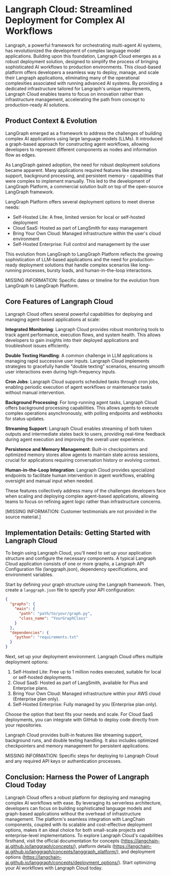 # Langraph Cloud: Streamlined Deployment for Complex AI Workflows

Langraph, a powerful framework for orchestrating multi-agent AI systems, has revolutionized the development of complex language model applications. Building upon this foundation, Langraph Cloud emerges as a robust deployment solution, designed to simplify the process of bringing sophisticated AI workflows to production environments. This cloud-based platform offers developers a seamless way to deploy, manage, and scale their Langraph applications, eliminating many of the operational complexities associated with running advanced AI systems. By providing a dedicated infrastructure tailored for Langraph's unique requirements, Langraph Cloud enables teams to focus on innovation rather than infrastructure management, accelerating the path from concept to production-ready AI solutions.

## Product Context & Evolution

LangGraph emerged as a framework to address the challenges of building complex AI applications using large language models (LLMs). It introduced a graph-based approach for constructing agent workflows, allowing developers to represent different components as nodes and information flow as edges.

As LangGraph gained adoption, the need for robust deployment solutions became apparent. Many applications required features like streaming support, background processing, and persistent memory - capabilities that were complex to implement manually. This led to the development of LangGraph Platform, a commercial solution built on top of the open-source LangGraph framework.

LangGraph Platform offers several deployment options to meet diverse needs:

- Self-Hosted Lite: A free, limited version for local or self-hosted deployment
- Cloud SaaS: Hosted as part of LangSmith for easy management
- Bring Your Own Cloud: Managed infrastructure within the user's cloud environment
- Self-Hosted Enterprise: Full control and management by the user

This evolution from LangGraph to LangGraph Platform reflects the growing sophistication of LLM-based applications and the need for production-ready deployment solutions that handle complex scenarios like long-running processes, bursty loads, and human-in-the-loop interactions.

MISSING INFORMATION: Specific dates or timeline for the evolution from LangGraph to LangGraph Platform.

## Core Features of Langraph Cloud

Langraph Cloud offers several powerful capabilities for deploying and managing agent-based applications at scale:

**Integrated Monitoring**: Langraph Cloud provides robust monitoring tools to track agent performance, execution flows, and system health. This allows developers to gain insights into their deployed applications and troubleshoot issues efficiently.

**Double Texting Handling**: A common challenge in LLM applications is managing rapid successive user inputs. Langraph Cloud implements strategies to gracefully handle "double texting" scenarios, ensuring smooth user interactions even during high-frequency inputs.

**Cron Jobs**: Langraph Cloud supports scheduled tasks through cron jobs, enabling periodic execution of agent workflows or maintenance tasks without manual intervention.

**Background Processing**: For long-running agent tasks, Langraph Cloud offers background processing capabilities. This allows agents to execute complex operations asynchronously, with polling endpoints and webhooks for status updates.

**Streaming Support**: Langraph Cloud enables streaming of both token outputs and intermediate states back to users, providing real-time feedback during agent execution and improving the overall user experience.

**Persistence and Memory Management**: Built-in checkpointers and optimized memory stores allow agents to maintain state across sessions, crucial for applications requiring conversation history or evolving context.

**Human-in-the-Loop Integration**: Langraph Cloud provides specialized endpoints to facilitate human intervention in agent workflows, enabling oversight and manual input when needed.

These features collectively address many of the challenges developers face when scaling and deploying complex agent-based applications, allowing teams to focus on refining agent logic rather than infrastructure concerns.

[MISSING INFORMATION: Customer testimonials are not provided in the source material.]

## Implementation Details: Getting Started with Langraph Cloud

To begin using Langraph Cloud, you'll need to set up your application structure and configure the necessary components. A typical Langraph Cloud application consists of one or more graphs, a Langraph API Configuration file (langgraph.json), dependency specifications, and environment variables.

Start by defining your graph structure using the Langraph framework. Then, create a `langgraph.json` file to specify your API configuration:

```json
{
  "graphs": {
    "main": {
      "path": "path/to/your/graph.py",
      "class_name": "YourGraphClass"
    }
  },
  "dependencies": {
    "python": "requirements.txt"
  }
}
```

Next, set up your deployment environment. Langraph Cloud offers multiple deployment options:

1. Self-Hosted Lite: Free up to 1 million nodes executed, suitable for local or self-hosted deployments.
2. Cloud SaaS: Hosted as part of LangSmith, available for Plus and Enterprise plans.
3. Bring Your Own Cloud: Managed infrastructure within your AWS cloud (Enterprise plan only).
4. Self-Hosted Enterprise: Fully managed by you (Enterprise plan only).

Choose the option that best fits your needs and scale. For Cloud SaaS deployments, you can integrate with GitHub to deploy code directly from your repositories.

Langraph Cloud provides built-in features like streaming support, background runs, and double texting handling. It also includes optimized checkpointers and memory management for persistent applications.

MISSING INFORMATION: Specific steps for deploying to Langraph Cloud and any required API keys or authentication processes.

## Conclusion: Harness the Power of Langraph Cloud Today

Langraph Cloud offers a robust platform for deploying and managing complex AI workflows with ease. By leveraging its serverless architecture, developers can focus on building sophisticated language models and graph-based applications without the overhead of infrastructure management. The platform's seamless integration with LangChain components, coupled with its scalable and cost-effective deployment options, makes it an ideal choice for both small-scale projects and enterprise-level implementations. To explore Langraph Cloud's capabilities firsthand, visit the official documentation for concepts (https://langchain-ai.github.io/langgraph/concepts/), platform details (https://langchain-ai.github.io/langgraph/concepts/langgraph_platform/), and deployment options (https://langchain-ai.github.io/langgraph/concepts/deployment_options/). Start optimizing your AI workflows with Langraph Cloud today.